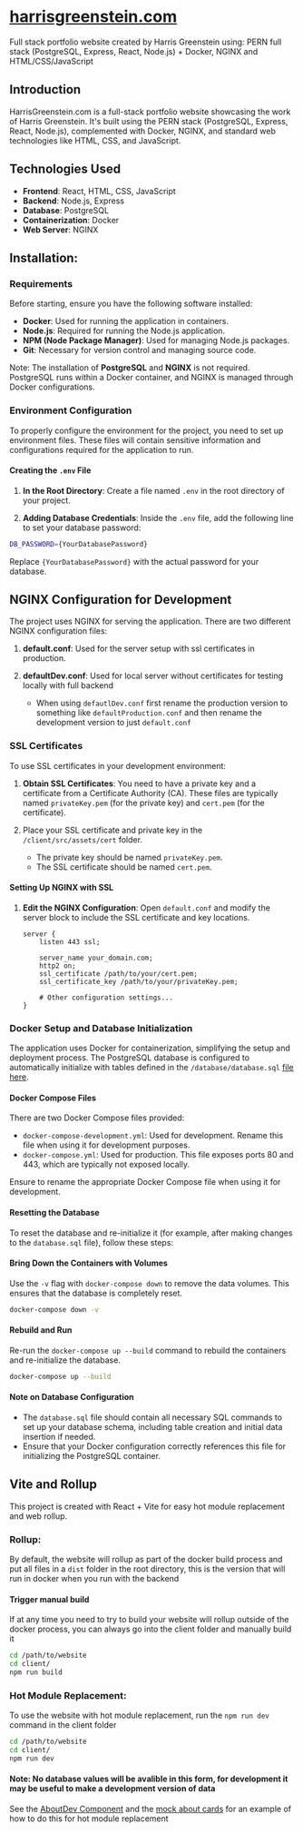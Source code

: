 # [harrisgreenstein.com](https://harrisgreenstein.com)
Full stack portfolio website created by Harris Greenstein using: PERN full stack (PostgreSQL, Express, React, Node.js) + Docker, NGINX and HTML/CSS/JavaScript

## Introduction

HarrisGreenstein.com is a full-stack portfolio website showcasing the work of Harris Greenstein. It's built using the PERN stack (PostgreSQL, Express, React, Node.js), complemented with Docker, NGINX, and standard web technologies like HTML, CSS, and JavaScript.

## Technologies Used

- **Frontend**: React, HTML, CSS, JavaScript
- **Backend**: Node.js, Express
- **Database**: PostgreSQL
- **Containerization**: Docker
- **Web Server**: NGINX

## Installation: 

### Requirements

Before starting, ensure you have the following software installed:

- **Docker**: Used for running the application in containers.
- **Node.js**: Required for running the Node.js application.
- **NPM (Node Package Manager)**: Used for managing Node.js packages.
- **Git**: Necessary for version control and managing source code.

Note: The installation of **PostgreSQL** and **NGINX** is not required. PostgreSQL runs within a Docker container, and NGINX is managed through Docker configurations.

### Environment Configuration

To properly configure the environment for the project, you need to set up environment files. These files will contain sensitive information and configurations required for the application to run.

#### Creating the `.env` File

1. **In the Root Directory**:
   Create a file named `.env` in the root directory of your project.

2. **Adding Database Credentials**:
   Inside the `.env` file, add the following line to set your database password:
```bash
DB_PASSWORD={YourDatabasePassword}
```
Replace `{YourDatabasePassword}` with the actual password for your database.

## NGINX Configuration for Development

The project uses NGINX for serving the application. There are two different NGINX configuration files:

1. **default.conf**: Used for the server setup with ssl certificates in production.
2. **defaultDev.conf**: Used for local server without certificates for testing locally with full backend

   -  When using `defautlDev.conf` first rename the production version to something like `defaultProduction.conf` and then rename the development version to just `default.conf`

### SSL Certificates

To use SSL certificates in your development environment:

1. **Obtain SSL Certificates**:
   You need to have a private key and a certificate from a Certificate Authority (CA). These files are typically named `privateKey.pem` (for the private key) and `cert.pem` (for the certificate).
   
3. Place your SSL certificate and private key in the `/client/src/assets/cert` folder.
   - The private key should be named `privateKey.pem`.
   - The SSL certificate should be named `cert.pem`.

#### Setting Up NGINX with SSL

1. **Edit the NGINX Configuration**:
   Open `default.conf` and modify the server block to include the SSL certificate and key locations.

   ```nginx
   server {
       listen 443 ssl;
   
       server_name your_domain.com;
       http2 on;
       ssl_certificate /path/to/your/cert.pem;
       ssl_certificate_key /path/to/your/privateKey.pem;

       # Other configuration settings...
   }
### Docker Setup and Database Initialization

The application uses Docker for containerization, simplifying the setup and deployment process. The PostgreSQL database is configured to automatically initialize with tables defined in the `/database/database.sql` [file here](/database/database.sql).

#### Docker Compose Files

There are two Docker Compose files provided:

- `docker-compose-development.yml`: Used for development. Rename this file when using it for development purposes.
- `docker-compose.yml`: Used for production. This file exposes ports 80 and 443, which are typically not exposed locally.

Ensure to rename the appropriate Docker Compose file when using it for development.

#### Resetting the Database

To reset the database and re-initialize it (for example, after making changes to the `database.sql` file), follow these steps:

#### Bring Down the Containers with Volumes

Use the `-v` flag with `docker-compose down` to remove the data volumes. This ensures that the database is completely reset.

```bash
docker-compose down -v
```

#### Rebuild and Run

Re-run the `docker-compose up --build` command to rebuild the containers and re-initialize the database.

```bash
docker-compose up --build
```

#### Note on Database Configuration

- The `database.sql` file should contain all necessary SQL commands to set up your database schema, including table creation and initial data insertion if needed.
- Ensure that your Docker configuration correctly references this file for initializing the PostgreSQL container.

## Vite and Rollup

This project is created with React + Vite for easy hot module replacement and web rollup. 

### Rollup:
By default, the website will rollup as part of the docker build process and put all files in a `dist` folder in the root directory, this is the version that will run in docker when you run with the backend

#### Trigger manual build

If at any time you need to try to build your website will rollup outside of the docker process, you can always go into the client folder and manually build it

```bash
cd /path/to/website
cd client/
npm run build
```

### Hot Module Replacement:

To use the website with hot module replacement, run the `npm run dev` command in the client folder
```bash
cd /path/to/website
cd client/
npm run dev
```
#### Note: No database values will be avalible in this form, for development it may be useful to make a development version of data
See the [AboutDev Component](/client/src/components/About/AboutDev.jsx) and the [mock about cards](/client/src/components/About/mockAboutCards.js) for an example of how to do this for hot module replacement
